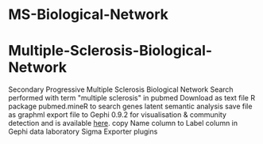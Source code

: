 # MS-Biological-Network
# Multiple-Sclerosis-Biological-Network
Secondary Progressive Multiple Sclerosis Biological Network
Search performed with term "multiple sclerosis" in pubmed
Download as text file
R package pubmed.mineR to search genes
latent semantic analysis
save file as graphml
export file to Gephi 0.9.2 for visualisation & community detection and is available [here](./index.html).
copy Name column to Label column in Gephi data laboratory
Sigma Exporter plugins
